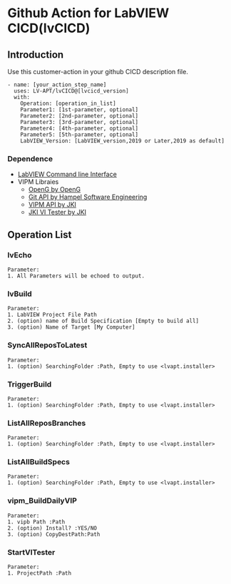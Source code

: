 # Github Action for LabVIEW CICD(lvCICD)

## Introduction

Use this customer-action in your github CICD description file.

    - name: [your_action_step_name]
      uses: LV-APT/lvCICD@[lvcicd_version]
      with:
        Operation: [operation_in_list]
        Parameter1: [1st-parameter, optional]
        Parameter2: [2nd-parameter, optional]
        Parameter3: [3rd-parameter, optional]
        Parameter4: [4th-parameter, optional]
        Parameter5: [5th-parameter, optional]
        LabVIEW_Version: [LabVIEW_version,2019 or Later,2019 as default]

### Dependence

 - [LabVIEW Command line Interface](https://www.ni.com/zh-cn/support/downloads/software-products/download.ni-labview-command-line-interface.html#)
 - VIPM Libraies
   - [OpenG by OpenG](https://www.vipm.io/package/openg.org_lib_openg_toolkit/)
   - [Git API by Hampel Software Engineering](https://www.vipm.io/package/hse_lib_git_api/)
   - [VIPM API by JKI](https://www.vipm.io/package/jki_lib_vipm_api/)
   - [JKI VI Tester by JKI](https://www.vipm.io/package/jki_labs_tool_vi_tester/)

## Operation List

### lvEcho
    Parameter:
    1. All Parameters will be echoed to output.
### lvBuild
    Parameter:
    1. LabVIEW Project File Path
    2. (option) name of Build Specification [Empty to build all]
    3. (option) Name of Target [My Computer]
### SyncAllReposToLatest
    Parameter:
    1. (option) SearchingFolder :Path, Empty to use <lvapt.installer>
### TriggerBuild
    Parameter:
    1. (option) SearchingFolder :Path, Empty to use <lvapt.installer>
### ListAllReposBranches
    Parameter:
    1. (option) SearchingFolder :Path, Empty to use <lvapt.installer>
### ListAllBuildSpecs
    Parameter:
    1. (option) SearchingFolder :Path, Empty to use <lvapt.installer>

### vipm_BuildDailyVIP
    Parameter:
    1. vipb Path :Path
    2. (option) Install? :YES/NO
    3. (option) CopyDestPath:Path

### StartVITester
    Parameter:
    1. ProjectPath :Path
